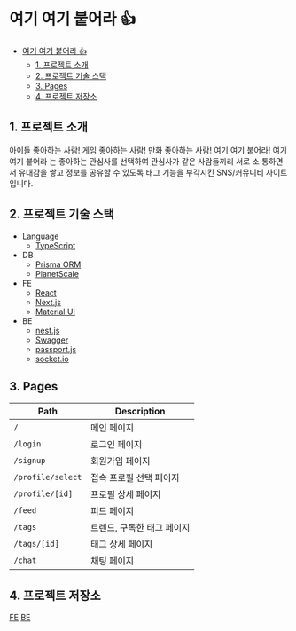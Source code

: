 # 여기 여기 붙어라 👍

- [여기 여기 붙어라 👍](#여기-여기-붙어라-)
  - [1. 프로젝트 소개](#1-프로젝트-소개)
  - [2. 프로젝트 기술 스택](#2-프로젝트-기술-스택)
  - [3. Pages](#3-pages)
  - [4. 프로젝트 저장소](#4-프로젝트-저장소)

## 1. 프로젝트 소개

아이돌 좋아하는 사람! 게임 좋아하는 사람! 만화 좋아하는 사람! 여기 여기 붙어라!
여기 여기 붙어라 는 좋아하는 관심사를 선택하여 관심사가 같은 사람들끼리 서로 소
통하면서 유대감을 쌓고 정보를 공유할 수 있도록 태그 기능을 부각시킨 SNS/커뮤니티
사이트입니다.

## 2. 프로젝트 기술 스택

- Language
  - [TypeScript](https://www.typescriptlang.org/)
- DB
  - [Prisma ORM](https://www.prisma.io/)
  - [PlanetScale](https://planetscale.com/)
- FE
  - [React](https://reactjs.org/)
  - [Next.js](https://nextjs.org/)
  - [Material UI](https://material-ui.com/)
- BE
  - [nest.js](https://nestjs.com/)
  - [Swagger](https://swagger.io/)
  - [passport.js](http://www.passportjs.org/)
  - [socket.io](https://socket.io/)

## 3. Pages

| Path              | Description                |
| ----------------- | -------------------------- |
| `/`               | 메인 페이지                |
| `/login`          | 로그인 페이지              |
| `/signup`         | 회원가입 페이지            |
| `/profile/select` | 접속 프로필 선택 페이지    |
| `/profile/[id]`   | 프로필 상세 페이지         |
| `/feed`           | 피드 페이지                |
| `/tags`           | 트렌드, 구독한 태그 페이지 |
| `/tags/[id]`      | 태그 상세 페이지           |
| `/chat`           | 채팅 페이지                |

## 4. 프로젝트 저장소

[FE](https://github.com/2chanhaeng/codingon-kdt-web7-team3-fe)
[BE](https://github.com/2chanhaeng/codingon-kdt-web7-team3-be)
